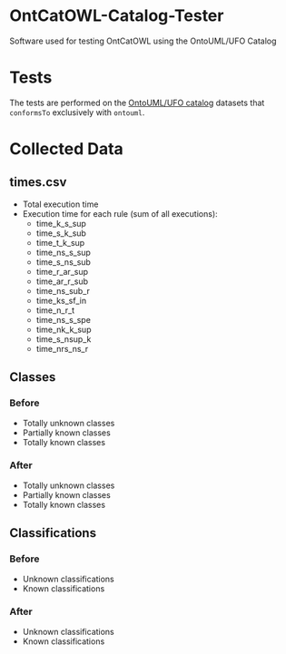 # OntCatOWL-Catalog-Tester

Software used for testing OntCatOWL using the OntoUML/UFO Catalog

# Tests

The tests are performed on the [OntoUML/UFO catalog](https://github.com/unibz-core/ontouml-models) datasets
that `conformsTo` exclusively with `ontouml`.

# Collected Data

## times.csv

- Total execution time
- Execution time for each rule (sum of all executions):
    - time_k_s_sup
    - time_s_k_sub
    - time_t_k_sup
    - time_ns_s_sup
    - time_s_ns_sub
    - time_r_ar_sup
    - time_ar_r_sub
    - time_ns_sub_r
    - time_ks_sf_in
    - time_n_r_t
    - time_ns_s_spe
    - time_nk_k_sup
    - time_s_nsup_k
    - time_nrs_ns_r

## Classes

### Before

- Totally unknown classes
- Partially known classes
- Totally known classes

### After

- Totally unknown classes
- Partially known classes
- Totally known classes

## Classifications

### Before

- Unknown classifications
- Known classifications

### After

- Unknown classifications
- Known classifications